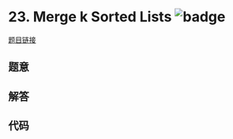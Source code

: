 # 23. Merge k Sorted Lists ![badge](https://img.shields.io/badge/-hard-red?style=flat-square)

[题目链接](https://leetcode.com/problems/merge-k-sorted-lists)

## 题意

## 解答

## 代码

